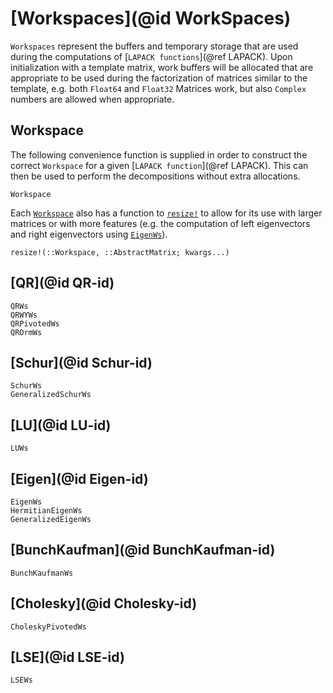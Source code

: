 # [Workspaces](@id WorkSpaces)
`Workspaces` represent the buffers and temporary storage that are used during the computations of [`LAPACK functions`](@ref LAPACK).
Upon initialization with a template matrix, work buffers will be allocated that are appropriate to be used during the factorization of matrices similar to the template, e.g. both `Float64` and `Float32` Matrices work, but also `Complex` numbers are allowed when appropriate.

## Workspace
The following convenience function is supplied in order to construct the correct `Workspace` for a given [`LAPACK function`](@ref LAPACK).
This can then be used to perform the decompositions without extra allocations.
```@docs
Workspace
```
Each [`Workspace`](@ref) also has a function to [`resize!`](@ref) to allow for its use with larger matrices or with more features (e.g. the computation of left eigenvectors and right eigenvectors using [`EigenWs`](@ref)).
```@docs
resize!(::Workspace, ::AbstractMatrix; kwargs...)
```

## [QR](@id QR-id)

```@docs
QRWs
QRWYWs
QRPivotedWs
QROrmWs
```

## [Schur](@id Schur-id)

```@docs
SchurWs
GeneralizedSchurWs
```

## [LU](@id LU-id)
```@docs
LUWs
```

## [Eigen](@id Eigen-id)
```@docs
EigenWs
HermitianEigenWs
GeneralizedEigenWs
```

## [BunchKaufman](@id BunchKaufman-id)
```@docs
BunchKaufmanWs
```

## [Cholesky](@id Cholesky-id)
```@docs
CholeskyPivotedWs
```

## [LSE](@id LSE-id)
```@docs
LSEWs
```
